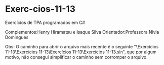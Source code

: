 # Exerc-cios-11-13
Exercícios de TPA programados em C#

Complementos:Henry Hiramatsu e Isaque Silva Orientador:Professora Nivia Domingues

Obs: O caminho para abrir o arquivo mais recente é o seguinte "\Exercícios 11-13\Exercícios 11-13\Exercícios 11-13\Exercícios 11-13.sln", que por algum motivo, não consegui simplificar o caminho sem corromper o arquivo.

